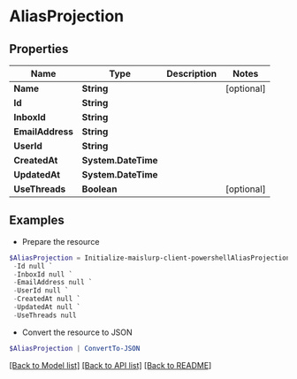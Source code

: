# AliasProjection
## Properties

Name | Type | Description | Notes
------------ | ------------- | ------------- | -------------
**Name** | **String** |  | [optional] 
**Id** | **String** |  | 
**InboxId** | **String** |  | 
**EmailAddress** | **String** |  | 
**UserId** | **String** |  | 
**CreatedAt** | **System.DateTime** |  | 
**UpdatedAt** | **System.DateTime** |  | 
**UseThreads** | **Boolean** |  | [optional] 

## Examples

- Prepare the resource
```powershell
$AliasProjection = Initialize-maislurp-client-powershellAliasProjection  -Name null `
 -Id null `
 -InboxId null `
 -EmailAddress null `
 -UserId null `
 -CreatedAt null `
 -UpdatedAt null `
 -UseThreads null
```

- Convert the resource to JSON
```powershell
$AliasProjection | ConvertTo-JSON
```

[[Back to Model list]](../README#documentation-for-models) [[Back to API list]](../README#documentation-for-api-endpoints) [[Back to README]](../README)

